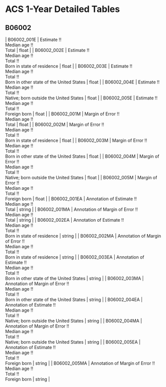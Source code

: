 # ACS 1-Year Detailed Tables

## B06002

| B06002_001E | Estimate !!<br>Median age !!<br>Total | float |
| B06002_002E | Estimate !!<br>Median age !!<br>Total !!<br>Born in state of residence | float |
| B06002_003E | Estimate !!<br>Median age !!<br>Total !!<br>Born in other state of the United States | float |
| B06002_004E | Estimate !!<br>Median age !!<br>Total !!<br>Native; born outside the United States | float |
| B06002_005E | Estimate !!<br>Median age !!<br>Total !!<br>Foreign born | float |
| B06002_001M | Margin of Error !!<br>Median age !!<br>Total | float |
| B06002_002M | Margin of Error !!<br>Median age !!<br>Total !!<br>Born in state of residence | float |
| B06002_003M | Margin of Error !!<br>Median age !!<br>Total !!<br>Born in other state of the United States | float |
| B06002_004M | Margin of Error !!<br>Median age !!<br>Total !!<br>Native; born outside the United States | float |
| B06002_005M | Margin of Error !!<br>Median age !!<br>Total !!<br>Foreign born | float |
| B06002_001EA | Annotation of Estimate !!<br>Median age !!<br>Total | string |
| B06002_001MA | Annotation of Margin of Error !!<br>Median age !!<br>Total | string |
| B06002_002EA | Annotation of Estimate !!<br>Median age !!<br>Total !!<br>Born in state of residence | string |
| B06002_002MA | Annotation of Margin of Error !!<br>Median age !!<br>Total !!<br>Born in state of residence | string |
| B06002_003EA | Annotation of Estimate !!<br>Median age !!<br>Total !!<br>Born in other state of the United States | string |
| B06002_003MA | Annotation of Margin of Error !!<br>Median age !!<br>Total !!<br>Born in other state of the United States | string |
| B06002_004EA | Annotation of Estimate !!<br>Median age !!<br>Total !!<br>Native; born outside the United States | string |
| B06002_004MA | Annotation of Margin of Error !!<br>Median age !!<br>Total !!<br>Native; born outside the United States | string |
| B06002_005EA | Annotation of Estimate !!<br>Median age !!<br>Total !!<br>Foreign born | string |
| B06002_005MA | Annotation of Margin of Error !!<br>Median age !!<br>Total !!<br>Foreign born | string |

